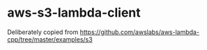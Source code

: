 # aws-s3-lambda-client

Deliberately copied from https://github.com/awslabs/aws-lambda-cpp/tree/master/examples/s3